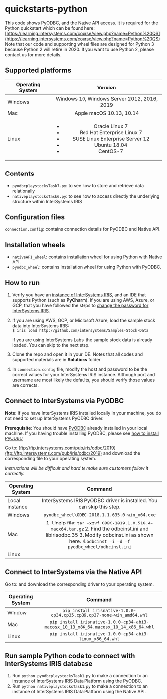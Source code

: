 # quickstarts-python
This code shows PyODBC, and the Native API access. It is required for the Python quickstart which can be found here: 
[https://learning.intersystems.com/course/view.php?name=Python%20QS](https://learning.intersystems.com/course/view.php?name=Python%20QS)   
Note that our code and supporting wheel files are designed for Python 3 because Python 2 will retire in 2020. If you want to use Python 2, please contact us for more details.

## Supported platforms

| Operating System | Version |
| -- | :-----: |  
| Windows | Windows 10, Windows Server 2012, 2016, 2019 |
| Mac | Apple macOS 10.13, 10.14 |
| Linux | <ul><li>Oracle Linux 7</li><li>Red Hat Enterprise Linux 7</li><li>SUSE Linux Enterprise Server 12</li><li>Ubuntu 18.04</li><li>CentOS-7</li></ul> |


## Contents
* `pyodbcplaystocksTask7.py`: to see how to store and retrieve data relationally
* `nativeplaystocksTask6.py`: to see how to access directly the underlying structure within InterSystems IRIS

## Configuration files
`connection.config`: contains connection details for PyODBC and Native API.

## Installation wheels
* `nativeAPI_wheel`: contains installation wheel for using Python with Native API.
*  `pyodbc_wheel`: contains installation wheel for using Python with PyODBC.

## How to run

1.  Verify you have an [<span class="urlformat">instance of InterSystems IRIS</span>](https://learning.intersystems.com/course/view.php?name=Get%20InterSystems%20IRIS), 
and an IDE that supports Python (such as **PyCharm**). 
If you are using AWS, Azure, or GCP, that you have followed the steps to [change the password for InterSystems IRIS](https://docs.intersystems.com/irislatest/csp/docbook/DocBook.UI.Page.cls?KEY=ACLOUD#ACLOUD_interact).
2.  If you are using AWS, GCP, or Microsoft Azure, load the sample stock data into InterSystems IRIS:  
    `$ iris load http://github.com/intersystems/Samples-Stock-Data`  
    
    If you are using InterSystems Labs, the sample stock data is already loaded. You can skip to the next step.
3. Clone the repo and open it in your IDE. Notes that all codes and supported materials are in **Solutions** folder
4. In `connection.config` file, modify the host and password to be the correct values for your InterSystems IRIS instance. 
Although port and username are most likely the defaults, you should verify those values are corrects.

## Connect to InterSystems via PyODBC

**Note**: If you have InterSystems IRIS installed locally in your machine, you do not need to set up InterSystems PyODBC driver.

**Prerequisite**: You should have [PyODBC](https://pypi.org/project/pyodbc/) already installed in your local machine.
If you having trouble installing PyODBC, please see [how to install PyODBC](pyodbc_install.md)

Go to: [ftp://ftp.intersystems.com/pub/iris/odbc/2019](ftp://ftp.intersystems.com/pub/iris/odbc/2019) and download the corresponding file to your operating system. 

*Instructions will be difficult and hard to make sure customers follow it correctly.*
    
| Operating System | Command |
| -- | :--: |  
| Local instance | InterSystems IRIS PyODBC driver is installed. You can skip this step. |
| Windows | `pyodbc_wheel\ODBC-2018.1.1.635.0-win_x64.exe` |
| Mac | 1. Unzip file: `tar -xzvf ODBC-2019.1.0.510.4-macx64.tar.gz`  2. Find the odbcinst.ini and libirisodbc.35  3. Modify odbcinst.ini as shown here.  4.`odbcinst –i –d –f pyodbc_wheel/odbcinst.ini` |
| Linux | | Mac | 1. Unzip file: `tar -xzvf ODBC-2019.1.0.510.4-lnxubuntux64.tar.gz`  2. Find the odbcinst.ini and libirisodbc.35  3. Modify odbcinst.ini as shown here.  4.`odbcinst –i –d –f pyodbc_wheel/odbcinst.ini` ||    

## Connect to InterSystems via the Native API

Go to: and download the corresponding driver to your operating system.  

| Operating System | Command |
| -- | :--: |  
| Window | `pip install irisnative-1.0.0-cp34.cp35.cp36.cp37-none-win_amd64.whl` |
| Mac | `pip install irisnative-1.0.0-cp34-abi3-macosx_10_13_x86_64.macosx_10_14_x86_64.whl`  |
| Linux | `pip install irisnative-1.0.0-cp34-abi3-linux_x86_64.whl` |

## Run sample Python code to connect with InterSystems IRIS database

1. Run `python pyodbcplaystocksTask1.py` to make a connection to an instance of InterSystems IRIS Data Platform using the PyODBC.
2. Run `python nativeplaystocksTask1.py` to make a connection to an instance of InterSystems IRIS Data Platform using the Native API.